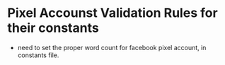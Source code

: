 # Pixel Accounst Validation Rules for their constants
- need to set the proper word count for facebook pixel account, in constants file.